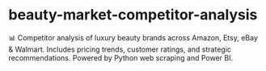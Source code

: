 # beauty-market-competitor-analysis
📊 Competitor analysis of luxury beauty brands across Amazon, Etsy, eBay &amp; Walmart. Includes pricing trends, customer ratings, and strategic recommendations. Powered by Python web scraping and Power BI.
